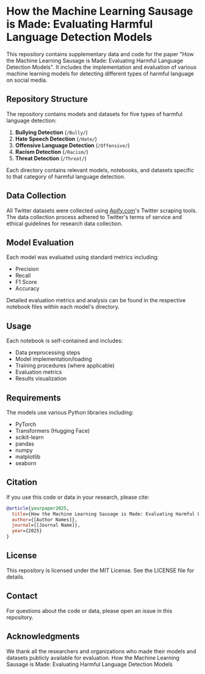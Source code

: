 # How the Machine Learning Sausage is Made: Evaluating Harmful Language Detection Models

This repository contains supplementary data and code for the paper "How the Machine Learning Sausage is Made: Evaluating Harmful Language Detection Models". It includes the implementation and evaluation of various machine learning models for detecting different types of harmful language on social media.

## Repository Structure

The repository contains models and datasets for five types of harmful language detection:

1. **Bullying Detection** (`/Bully/`)
2. **Hate Speech Detection** (`/Hate/`)
3. **Offensive Language Detection** (`/Offensive/`)
4. **Racism Detection** (`/Racism/`)
5. **Threat Detection** (`/Threat/`)

Each directory contains relevant models, notebooks, and datasets specific to that category of harmful language detection.

## Data Collection
All Twitter datasets were collected using [Apify.com](https://apify.com)'s Twitter scraping tools. The data collection process adhered to Twitter's terms of service and ethical guidelines for research data collection.

## Model Evaluation
Each model was evaluated using standard metrics including:
- Precision
- Recall
- F1 Score
- Accuracy

Detailed evaluation metrics and analysis can be found in the respective notebook files within each model's directory.

## Usage
Each notebook is self-contained and includes:
- Data preprocessing steps
- Model implementation/loading
- Training procedures (where applicable)
- Evaluation metrics
- Results visualization

## Requirements
The models use various Python libraries including:
- PyTorch
- Transformers (Hugging Face)
- scikit-learn
- pandas
- numpy
- matplotlib
- seaborn

## Citation
If you use this code or data in your research, please cite:

```bibtex
@article{yourpaper2025,
  title={How the Machine Learning Sausage is Made: Evaluating Harmful Language Detection Models},
  author={[Author Names]},
  journal={[Journal Name]},
  year={2025}
}
```

## License
This repository is licensed under the MIT License. See the LICENSE file for details.

## Contact
For questions about the code or data, please open an issue in this repository.

## Acknowledgments
We thank all the researchers and organizations who made their models and datasets publicly available for evaluation.
How the Machine Learning Sausage is Made:  Evaluating Harmful Language Detection Models
